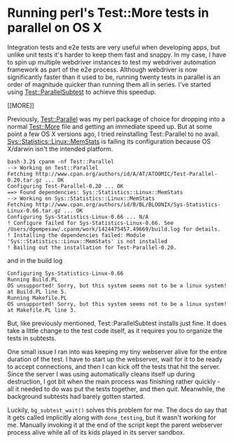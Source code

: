 # Running perl's Test::More tests in parallel on OS X

Integration tests and e2e tests are very useful when developing apps,
but unlike unit tests it's harder to keep them fast and snappy. In my
case, I have to spin up multiple webdriver instances to test my
webdriver automation framework as part of the e2e process. Although
webdriver is now significantly faster than it used to be, running
twenty tests in parallel is an order of magnitude quicker than running
them all in series. I've started using [Test::ParallelSubtest][] to
achieve this speedup.

[[MORE]]

Previously, [Test::Parallel][] was my perl package of choice for
dropping into a normal [Test::More][] file and getting an immediate
speed up. But at some point a few OS X versions ago, I tried
reinstalling Test::Parallel to no
avail. [Sys::Statistics::Linux::MemStats][] is failing its
configuration because OS X/darwin isn't the intended platform.

```
bash-3.2$ cpanm -nf Test::Parallel
--> Working on Test::Parallel
Fetching http://www.cpan.org/authors/id/A/AT/ATOOMIC/Test-Parallel-0.20.tar.gz ... OK
Configuring Test-Parallel-0.20 ... OK
==> Found dependencies: Sys::Statistics::Linux::MemStats
--> Working on Sys::Statistics::Linux::MemStats
Fetching http://www.cpan.org/authors/id/B/BL/BLOONIX/Sys-Statistics-Linux-0.66.tar.gz ... OK
Configuring Sys-Statistics-Linux-0.66 ... N/A
! Configure failed for Sys-Statistics-Linux-0.66. See /Users/dgempesaw/.cpanm/work/1424475457.49669/build.log for details.
! Installing the dependencies failed: Module 'Sys::Statistics::Linux::MemStats' is not installed
! Bailing out the installation for Test-Parallel-0.20.
```

and in the build log

```
Configuring Sys-Statistics-Linux-0.66
Running Build.PL
OS unsupported! Sorry, but this system seems not to be a linux system! at Build.PL line 5.
Running Makefile.PL
OS unsupported! Sorry, but this system seems not to be a linux system! at Makefile.PL line 3.
```

But, like previously mentioned, Test::ParallelSubtest installs just
fine. It does take a little change to the test code itself, as it
requires you to organize the tests in subtests.

One small issue I ran into was keeping my tiny webserver alive for the
entire duration of the test. I have to start up the webserver, wait
for it to be ready to accept connections, and then I can kick off the
tests that hit the server. Since the server I was using automatically
cleans itself up during destruction, I got bit when the main process
was finishing rather quickly - all it needed to do was put the tests
together, and then quit. Meanwhile, the background subtests had barely
gotten started.

Luckily, `bg_subtest_wait()` solves this problem for me. The docs do
say that it gets called implicitly along with `done_testing`, but it
wasn't working for me. Manually invoking it at the end of the script
kept the parent webserver process alive while all of its kids played
in its server sandbox.

[Test::ParallelSubtest]: https://metacpan.org/pod/Test::ParallelSubtest
[Test::Parallel]: https://metacpan.org/pod/Test::Parallel
[Test::More]: https://metacpan.org/pod/Test::More
[Sys::Statistics::Linux::MemStats]: https://metacpan.org/pod/Sys::Statistics::Linux::MemStats
